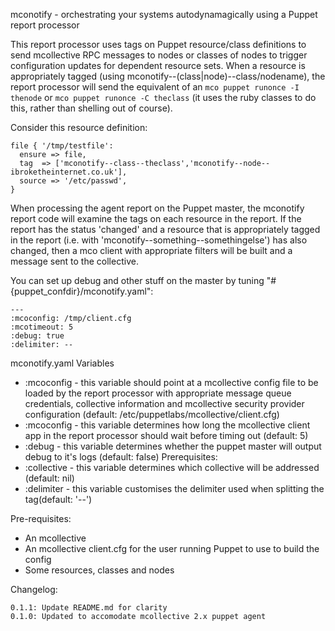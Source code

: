 mconotify - orchestrating your systems autodynamagically using a Puppet report processor

This report processor uses tags on Puppet resource/class definitions to send mcollective RPC messages to nodes or classes of nodes to trigger configuration updates for dependent resource sets.  When a resource is appropriately tagged (using mconotify--(class|node)--class/nodename), the report processor will send the equivalent of an `mco puppet runonce -I thenode` or `mco puppet runonce -C theclass` (it uses the ruby classes to do this, rather than shelling out of course).

Consider this resource definition:

    file { '/tmp/testfile':
      ensure => file,
      tag  => ['mconotify--class--theclass','mconotify--node--ibroketheinternet.co.uk'],
      source => '/etc/passwd',
    }

When processing the agent report on the Puppet master, the mconotify report code will examine the tags on each resource in the report.  If the report has the status 'changed' and a resource that is appropriately tagged in the report (i.e. with 'mconotify--something--somethingelse') has also changed, then a mco client with appropriate filters will be built and a message sent to the collective.

You can set up debug and other stuff on the master by tuning 
    "#{puppet_confdir}/mconotify.yaml": 
 
    ---
    :mcoconfig: /tmp/client.cfg
    :mcotimeout: 5
    :debug: true
    :delimiter: --

mconotify.yaml Variables
* :mcoconfig - this variable should point at a mcollective config file to be loaded by the report processor with appropriate message queue credentials, collective information and mcollective security provider configuration (default: /etc/puppetlabs/mcollective/client.cfg)
* :mcoconfig - this variable determines how long the mcollective client app in the report processor should wait before timing out (default: 5)
* :debug - this variable determines whether the puppet master will output debug to it's logs (default: false)
Prerequisites:
* :collective - this variable determines which collective will be addressed (default: nil)
* :delimiter - this variable customises the delimiter used when splitting the tag(default: '--')

Pre-requisites: 

* An mcollective
* An mcollective client.cfg for the user running Puppet to use to build the config
* Some resources, classes and nodes


Changelog:

    0.1.1: Update README.md for clarity
    0.1.0: Updated to accomodate mcollective 2.x puppet agent
